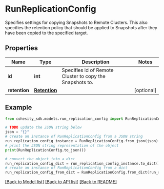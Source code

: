 # RunReplicationConfig

Specifies settings for copying Snapshots to Remote Clusters. This also specifies the retention policy that should be applied to Snapshots after they have been copied to the specified target.

## Properties

Name | Type | Description | Notes
------------ | ------------- | ------------- | -------------
**id** | **int** | Specifies id of Remote Cluster to copy the Snapshots to. | 
**retention** | [**Retention**](Retention.md) |  | [optional] 

## Example

```python
from cohesity_sdk.models.run_replication_config import RunReplicationConfig

# TODO update the JSON string below
json = "{}"
# create an instance of RunReplicationConfig from a JSON string
run_replication_config_instance = RunReplicationConfig.from_json(json)
# print the JSON string representation of the object
print(RunReplicationConfig.to_json())

# convert the object into a dict
run_replication_config_dict = run_replication_config_instance.to_dict()
# create an instance of RunReplicationConfig from a dict
run_replication_config_from_dict = RunReplicationConfig.from_dict(run_replication_config_dict)
```
[[Back to Model list]](../README.md#documentation-for-models) [[Back to API list]](../README.md#documentation-for-api-endpoints) [[Back to README]](../README.md)


